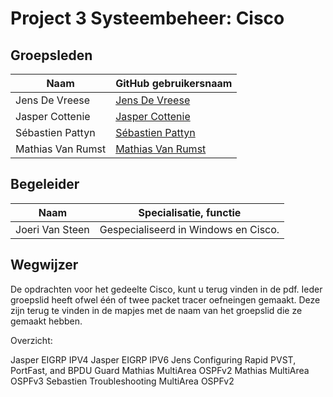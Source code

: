 # Project 3 Systeembeheer: Cisco

## Groepsleden
 
 Naam  | GitHub gebruikersnaam
------------- | -------------
Jens De Vreese  | [Jens De Vreese](https://github.com/jensdevreese)
Jasper Cottenie | [Jasper Cottenie](https://github.com/JasperCottenie)
Sébastien Pattyn  | [Sébastien Pattyn](https://github.com/Sebastienpattyn)
Mathias Van Rumst | [Mathias Van Rumst](https://github.com/mathias27) 

## Begeleider
 Naam  | Specialisatie, functie
------------- | -------------
Joeri Van Steen | Gespecialiseerd in Windows en Cisco.

## Wegwijzer
De opdrachten voor het gedeelte Cisco, kunt u terug vinden in de pdf. Ieder groepslid heeft ofwel één of twee packet tracer oefneingen gemaakt. Deze zijn terug te vinden in de mapjes met de naam van het groepslid die ze gemaakt hebben.

Overzicht:

Jasper EIGRP IPV4
Jasper EIGRP IPV6
Jens Configuring Rapid PVST, PortFast, and BPDU Guard
Mathias MultiArea OSPFv2
Mathias MultiArea OSPFv3
Sebastien Troubleshooting MultiArea OSPFv2





